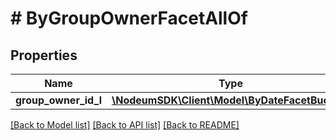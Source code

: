 # # ByGroupOwnerFacetAllOf

## Properties

Name | Type | Description | Notes
------------ | ------------- | ------------- | -------------
**group_owner_id_l** | [**\NodeumSDK\Client\Model\ByDateFacetBuckets**](ByDateFacetBuckets.md) |  | [optional] 

[[Back to Model list]](../../README.md#documentation-for-models) [[Back to API list]](../../README.md#documentation-for-api-endpoints) [[Back to README]](../../README.md)


